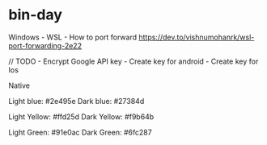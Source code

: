 # bin-day



Windows - WSL - How to port forward
https://dev.to/vishnumohanrk/wsl-port-forwarding-2e22







// TODO - Encrypt Google API key
        - Create key for android
        - Create key for Ios






Native



Light blue: #2e495e
Dark blue: #27384d

Light Yellow: #ffd25d
Dark Yellow: #f9b64b


Light Green: #91e0ac
Dark Green: #6fc287

